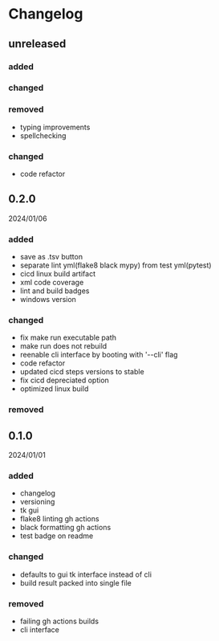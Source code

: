 # Changelog

## unreleased

### added
### changed
### removed

- typing improvements
- spellchecking

### changed
- code refactor

## 0.2.0
2024/01/06

### added
- save as .tsv button
- separate lint yml(flake8 black mypy) from test yml(pytest)
- cicd linux build artifact
- xml code coverage
- lint and build badges
- windows version

### changed
- fix make run executable path
- make run does not rebuild
- reenable cli interface by booting with '--cli' flag
- code refactor
- updated cicd steps versions to stable
- fix cicd depreciated option
- optimized linux build

### removed

## 0.1.0
2024/01/01

### added
- changelog
- versioning
- tk gui
- flake8 linting gh actions
- black formatting gh actions
- test badge on readme

### changed
- defaults to gui tk interface instead of cli
- build result packed into single file

### removed
- failing gh actions builds
- cli interface
